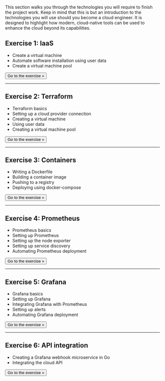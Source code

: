 This section walks you through the technologies you will require to finish the project work. Keep in mind that this is
but an introduction to the technologies you will use should you become a cloud engineer. It is designed to highlight
how modern, cloud-native tools can be used to enhance the cloud beyond its capabilities.

## Exercise 1: IaaS

- Create a virtual machine
- Automate software installation using user data
- Create a virtual machine pool

<a href="/exercises/1-iaas/"><button>Go to the exercise &raquo;</button></a>

---

## Exercise 2: Terraform

- Terraform basics
- Setting up a cloud provider connection
- Creating a virtual machine
- Using user data
- Creating a virtual machine pool

<a href="/exercises/2-terraform/"><button>Go to the exercise &raquo;</button></a>

---

## Exercise 3: Containers

- Writing a Dockerfile
- Building a container image
- Pushing to a registry
- Deploying using docker-compose

<a href="/exercises/3-containers/"><button>Go to the exercise &raquo;</button></a>

---

## Exercise 4: Prometheus

- Prometheus basics
- Setting up Prometheus
- Setting up the node exporter
- Setting up service discovery
- Automating Prometheus deployment 

<a href="/exercises/4-prometheus/"><button>Go to the exercise &raquo;</button></a>

---

## Exercise 5: Grafana

- Grafana basics
- Setting up Grafana
- Integrating Grafana with Prometheus
- Setting up alerts
- Automating Grafana deployment 

<a href="/exercises/5-grafana/"><button>Go to the exercise &raquo;</button></a>

---

## Exercise 6: API integration

- Creating a Grafana webhook microservice in Go
- Integrating the cloud API

<a href="/exercises/6-api-integration/"><button>Go to the exercise &raquo;</button></a>
